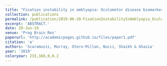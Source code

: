 ```yaml
---
title: "Fixation instability in amblyopia: Oculomotor disease biomarkers predictive of treatment effectiveness."
collection: publications
permalink: /publication/2019-06-20-FixationInstabilityInAmblyopia_OculomotorDiseaseBiomarkersPredi
excerpt: 'ABSTRACT.'
date: 20-Jun-19
venue: 'Prog Brain Res'
paperurl: 'http://academicpages.github.io/files/paper1.pdf'
citation: 'a'
authors: 'Scaramuzzi, Murray, Otero-Millan, Nucci, Shaikh & Ghasia'
year: '2019'
coloryear: 233,168,0,0.2
---
```


